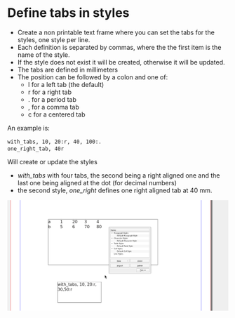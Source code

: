 # Define tabs in styles

- Create a non printable text frame where you can set the tabs for the styles, one style per line.
- Each definition is separated by commas, where the the first item is the name of the style.
- If the style does not exist it will be created, otherwise it will be updated.
- The tabs are defined in millimeters
- The position can be followed by a colon and one of:
  - l for a left tab (the default)
  - r for a right tab
  - . for a period tab
  - , for a comma tab
  - c for a centered tab

An example is:

```
with_tabs, 10, 20:r, 40, 100:.
one_right_tab, 40r
```

Will create or update the styles

- _with_tabs_ with four tabs, the second being a right aligned one and the last one being aligned at the dot (for decimal numbers)
- the second style, _one_right_ defines one right aligned tab at 40 mm.

![Creating and modifying the styles](tabs_definer.gif)
